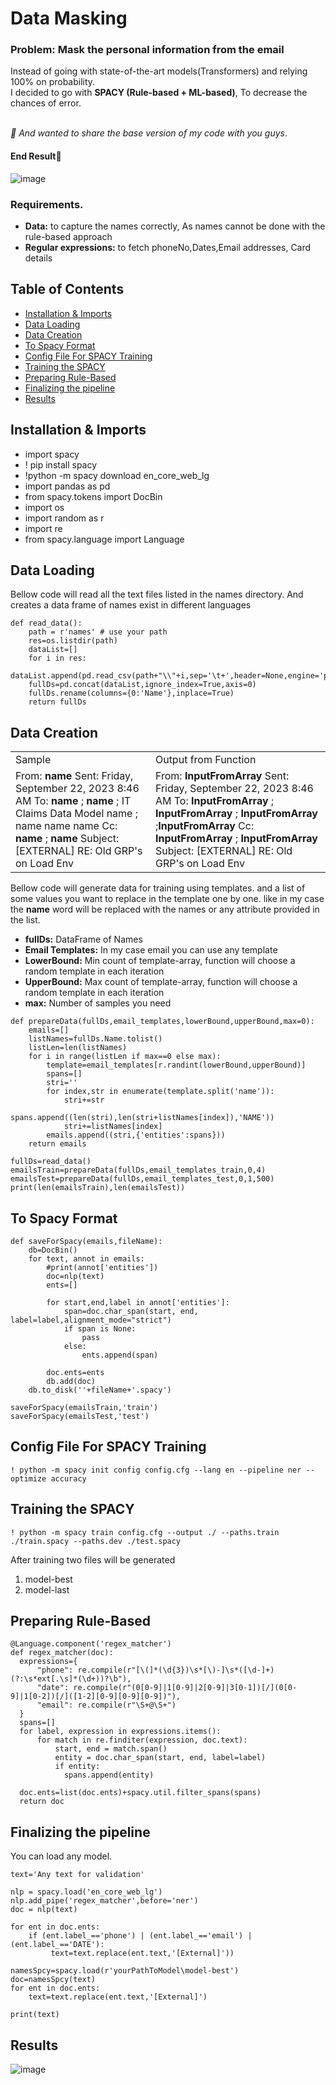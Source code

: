 # Data Masking

### Problem: Mask the personal information from the email 
Instead of going with state-of-the-art models(Transformers) and relying 100% on probability. <br>
I decided to go with <b>  SPACY (Rule-based + ML-based)</b>, To decrease the chances of error. <br><br>

<I> 💙 And wanted to share the base version of my code with you guys</i>.

#### End Result🎄

![image](https://github.com/LLama2-Ai/spacyCustomNER/assets/142317270/587d58f7-ac4b-40fe-9167-6c2db7375cc7)

### Requirements.
<ul>
  <li> <b>Data:</b> to capture the names correctly, As names cannot be done with the rule-based approach </li>
  <li> <b> Regular expressions:</b> to fetch phoneNo,Dates,Email addresses, Card details  </li>
</ul>

## Table of Contents

- [Installation & Imports](#installation-&-imports)
- [Data Loading](#data-loading)
- [Data Creation](#data-creation)
- [To Spacy Format](#to-spacy-format)
- [Config File For SPACY Training](#config-file-for-spacy-training)
- [Training the SPACY](#training-the-spacy)
- [Preparing Rule-Based](#preparing-rule-based)
- [Finalizing the pipeline](#finalizing-the-pipeline)
- [Results](#results)

## Installation & Imports

<ul>
  <li>import spacy</li>
  <li>! pip install spacy</li>
  <li>!python -m spacy download en_core_web_lg </li>
  <li>import pandas as pd</li>
  <li>from spacy.tokens import DocBin</li>
  <li>import os</li>
  <li>import random as r</li>
  <li>import re</li>
  <li>from spacy.language import Language</li>
</ul>


## Data Loading
<p> 
Bellow code will read all the text files listed in the names directory. And creates a data frame of names exist in different languages </p>

```
def read_data():
    path = r'names' # use your path
    res=os.listdir(path)
    dataList=[]
    for i in res:
        dataList.append(pd.read_csv(path+"\\"+i,sep='\t+',header=None,engine='python'))
    fullDs=pd.concat(dataList,ignore_index=True,axis=0)
    fullDs.rename(columns={0:'Name'},inplace=True)
    return fullDs
```



## Data Creation

<table>
  <tr><td>Sample</td> <td>Output from Function</td></tr>
  <tr>
    <td>
  From: <b>name </b> <name@tevera.com>
  Sent: Friday, September 22, 2023 8:46 AM
  To: <b>name </b> <name@kandi.com>; <b>name </b> <name@kandi.com>; IT Claims Data Model name <name@tevera.com>; name name name <name@tevera.com>
  Cc: <b>name </b><name@kandi.com>; <b>name </b><name@kandi.com>
  Subject: [EXTERNAL] RE: Old GRP's on Load Env    
    </td>
    <td>
      From: <b>InputFromArray</b> <name@tevera.com>
Sent: Friday, September 22, 2023 8:46 AM
To: <b>InputFromArray</b> <name@kandi.com>; <b>InputFromArray</b>  <name@kandi.com>; <b>InputFromArray</b> <InputFromArray@tevera.com>;<b>InputFromArray</b>  <name@tevera.com>
Cc: <b>InputFromArray</b> <name@kandi.com>; <b>InputFromArray</b>  <name@kandi.com>
Subject: [EXTERNAL] RE: Old GRP's on Load Env
    </td>
  </tr>
</table>


<p> 
Bellow code will generate data for training using templates. and a list of some values you want to replace in the template one by one.
like in my case 
  the <b>name</b>  word will be replaced with the names or any attribute provided in the list.  
</p>


<ul>
  <li><b>fullDs:</b> DataFrame of Names</li>
  <li><b>Email Templates:</b> In my case email you can use any template</li>
  <li><b>LowerBound:</b> Min count of template-array, function will choose a random template in each iteration</li>
  <li><b>UpperBound:</b> Max count of template-array, function will choose a random template in each iteration</li>
  <li><b>max:</b> Number of samples you need</li>
</ul>

```
def prepareData(fullDs,email_templates,lowerBound,upperBound,max=0):
    emails=[]
    listNames=fullDs.Name.tolist()
    listLen=len(listNames)
    for i in range(listLen if max==0 else max):
        template=email_templates[r.randint(lowerBound,upperBound)]
        spans=[]
        stri=''
        for index,str in enumerate(template.split('name')):
            stri+=str
            spans.append((len(stri),len(stri+listNames[index]),'NAME'))
            stri+=listNames[index]
        emails.append((stri,{'entities':spans}))
    return emails

fullDs=read_data()
emailsTrain=prepareData(fullDs,email_templates_train,0,4)
emailsTest=prepareData(fullDs,email_templates_test,0,1,500)
print(len(emailsTrain),len(emailsTest))
```

## To Spacy Format

``` 
def saveForSpacy(emails,fileName):
    db=DocBin()
    for text, annot in emails:
        #print(annot['entities'])
        doc=nlp(text)
        ents=[]
        
        for start,end,label in annot['entities']:
            span=doc.char_span(start, end, label=label,alignment_mode="strict")
            if span is None:
                pass
            else:
                ents.append(span)

        doc.ents=ents
        db.add(doc)
    db.to_disk(''+fileName+'.spacy')

saveForSpacy(emailsTrain,'train')
saveForSpacy(emailsTest,'test')
```
## Config File For SPACY Training 
```
! python -m spacy init config config.cfg --lang en --pipeline ner --optimize accuracy 
```
## Training the SPACY
```
! python -m spacy train config.cfg --output ./ --paths.train ./train.spacy --paths.dev ./test.spacy
```
<p> After training two files will be generated </p>
<ol><li>model-best</li><li>model-last</li></ol>

## Preparing Rule-Based

```
@Language.component('regex_matcher')
def regex_matcher(doc):
  expressions={
      "phone": re.compile(r"[\(]*(\d{3})\s*[\)-]\s*([\d-]+)(?:\s*ext[.\s]*(\d+))?\b"),
      "date": re.compile(r"(0[0-9]|1[0-9]|2[0-9]|3[0-1])[/](0[0-9]|1[0-2])[/]([1-2][0-9][0-9][0-9])"),
      "email": re.compile(r"\S+@\S+")                
  }
  spans=[]
  for label, expression in expressions.items():
      for match in re.finditer(expression, doc.text):
          start, end = match.span()
          entity = doc.char_span(start, end, label=label)
          if entity:
            spans.append(entity)

  doc.ents=list(doc.ents)+spacy.util.filter_spans(spans)
  return doc
```

## Finalizing the pipeline
You can load any model.
```
text='Any text for validation'

nlp = spacy.load('en_core_web_lg')
nlp.add_pipe('regex_matcher',before='ner')
doc = nlp(text)

for ent in doc.ents:
    if (ent.label_=='phone') | (ent.label_=='email') | (ent.label_=='DATE'):
         text=text.replace(ent.text,'[External]'))

namesSpcy=spacy.load(r'yourPathToModel\model-best')
doc=namesSpcy(text)
for ent in doc.ents:
    text=text.replace(ent.text,'[External]')

print(text)
 ```
## Results
![image](https://github.com/LLama2-Ai/spacyCustomNER/assets/142317270/b1f07ee9-2ef7-4f0a-8015-7ba6141e3d5e)
